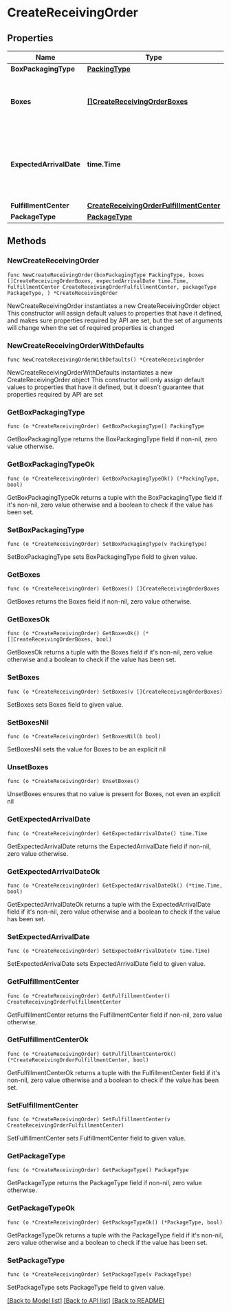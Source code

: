 # CreateReceivingOrder

## Properties

Name | Type | Description | Notes
------------ | ------------- | ------------- | -------------
**BoxPackagingType** | [**PackingType**](PackingType.md) |  | 
**Boxes** | [**[]CreateReceivingOrderBoxes**](CreateReceivingOrderBoxes.md) | Box shipments to be added to this receiving order | 
**ExpectedArrivalDate** | **time.Time** | Expected arrival date of all the box shipments in this receiving order | 
**FulfillmentCenter** | [**CreateReceivingOrderFulfillmentCenter**](CreateReceivingOrder_fulfillment_center.md) |  | 
**PackageType** | [**PackageType**](PackageType.md) |  | 

## Methods

### NewCreateReceivingOrder

`func NewCreateReceivingOrder(boxPackagingType PackingType, boxes []CreateReceivingOrderBoxes, expectedArrivalDate time.Time, fulfillmentCenter CreateReceivingOrderFulfillmentCenter, packageType PackageType, ) *CreateReceivingOrder`

NewCreateReceivingOrder instantiates a new CreateReceivingOrder object
This constructor will assign default values to properties that have it defined,
and makes sure properties required by API are set, but the set of arguments
will change when the set of required properties is changed

### NewCreateReceivingOrderWithDefaults

`func NewCreateReceivingOrderWithDefaults() *CreateReceivingOrder`

NewCreateReceivingOrderWithDefaults instantiates a new CreateReceivingOrder object
This constructor will only assign default values to properties that have it defined,
but it doesn't guarantee that properties required by API are set

### GetBoxPackagingType

`func (o *CreateReceivingOrder) GetBoxPackagingType() PackingType`

GetBoxPackagingType returns the BoxPackagingType field if non-nil, zero value otherwise.

### GetBoxPackagingTypeOk

`func (o *CreateReceivingOrder) GetBoxPackagingTypeOk() (*PackingType, bool)`

GetBoxPackagingTypeOk returns a tuple with the BoxPackagingType field if it's non-nil, zero value otherwise
and a boolean to check if the value has been set.

### SetBoxPackagingType

`func (o *CreateReceivingOrder) SetBoxPackagingType(v PackingType)`

SetBoxPackagingType sets BoxPackagingType field to given value.


### GetBoxes

`func (o *CreateReceivingOrder) GetBoxes() []CreateReceivingOrderBoxes`

GetBoxes returns the Boxes field if non-nil, zero value otherwise.

### GetBoxesOk

`func (o *CreateReceivingOrder) GetBoxesOk() (*[]CreateReceivingOrderBoxes, bool)`

GetBoxesOk returns a tuple with the Boxes field if it's non-nil, zero value otherwise
and a boolean to check if the value has been set.

### SetBoxes

`func (o *CreateReceivingOrder) SetBoxes(v []CreateReceivingOrderBoxes)`

SetBoxes sets Boxes field to given value.


### SetBoxesNil

`func (o *CreateReceivingOrder) SetBoxesNil(b bool)`

 SetBoxesNil sets the value for Boxes to be an explicit nil

### UnsetBoxes
`func (o *CreateReceivingOrder) UnsetBoxes()`

UnsetBoxes ensures that no value is present for Boxes, not even an explicit nil
### GetExpectedArrivalDate

`func (o *CreateReceivingOrder) GetExpectedArrivalDate() time.Time`

GetExpectedArrivalDate returns the ExpectedArrivalDate field if non-nil, zero value otherwise.

### GetExpectedArrivalDateOk

`func (o *CreateReceivingOrder) GetExpectedArrivalDateOk() (*time.Time, bool)`

GetExpectedArrivalDateOk returns a tuple with the ExpectedArrivalDate field if it's non-nil, zero value otherwise
and a boolean to check if the value has been set.

### SetExpectedArrivalDate

`func (o *CreateReceivingOrder) SetExpectedArrivalDate(v time.Time)`

SetExpectedArrivalDate sets ExpectedArrivalDate field to given value.


### GetFulfillmentCenter

`func (o *CreateReceivingOrder) GetFulfillmentCenter() CreateReceivingOrderFulfillmentCenter`

GetFulfillmentCenter returns the FulfillmentCenter field if non-nil, zero value otherwise.

### GetFulfillmentCenterOk

`func (o *CreateReceivingOrder) GetFulfillmentCenterOk() (*CreateReceivingOrderFulfillmentCenter, bool)`

GetFulfillmentCenterOk returns a tuple with the FulfillmentCenter field if it's non-nil, zero value otherwise
and a boolean to check if the value has been set.

### SetFulfillmentCenter

`func (o *CreateReceivingOrder) SetFulfillmentCenter(v CreateReceivingOrderFulfillmentCenter)`

SetFulfillmentCenter sets FulfillmentCenter field to given value.


### GetPackageType

`func (o *CreateReceivingOrder) GetPackageType() PackageType`

GetPackageType returns the PackageType field if non-nil, zero value otherwise.

### GetPackageTypeOk

`func (o *CreateReceivingOrder) GetPackageTypeOk() (*PackageType, bool)`

GetPackageTypeOk returns a tuple with the PackageType field if it's non-nil, zero value otherwise
and a boolean to check if the value has been set.

### SetPackageType

`func (o *CreateReceivingOrder) SetPackageType(v PackageType)`

SetPackageType sets PackageType field to given value.



[[Back to Model list]](../README.md#documentation-for-models) [[Back to API list]](../README.md#documentation-for-api-endpoints) [[Back to README]](../README.md)


